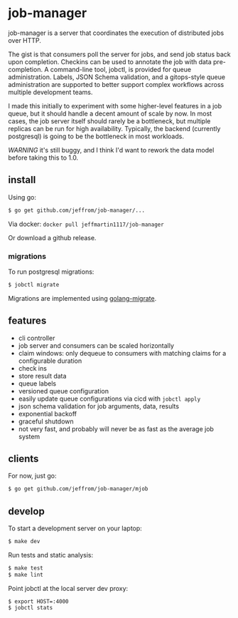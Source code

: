 # job-manager

job-manager is a server that coordinates the execution of distributed jobs over HTTP.

The gist is that consumers poll the server for jobs, and send job status back upon completion. Checkins can be used to annotate the job with data pre-completion. A command-line tool, jobctl, is provided for queue administration. Labels, JSON Schema validation, and a gitops-style queue administration are supported to better support complex workflows across multiple development teams.

I made this initially to experiment with some higher-level features in a job queue, but it should handle a decent amount of scale by now. In most cases, the job server itself should rarely be a bottleneck, but multiple replicas can be run for high availability. Typically, the backend (currently postgresql) is going to be the bottleneck in most workloads.

*WARNING* it's still buggy, and I think I'd want to rework the data model before taking this to 1.0.

## install

Using go:

```bash
$ go get github.com/jeffrom/job-manager/...
```

Via docker: `docker pull jeffmartin1117/job-manager`

Or download a github release.

### migrations

To run postgresql migrations:

```sh
$ jobctl migrate
```

Migrations are implemented using [golang-migrate](https://github.com/golang-migrate/migrate).

## features

* cli controller
* job server and consumers can be scaled horizontally
* claim windows: only dequeue to consumers with matching claims for a configurable duration
* check ins
* store result data
* queue labels
* versioned queue configuration
* easily update queue configurations via cicd with `jobctl apply`
* json schema validation for job arguments, data, results
* exponential backoff
* graceful shutdown
* not very fast, and probably will never be as fast as the average job system

## clients

For now, just go:

```bash
$ go get github.com/jeffrom/job-manager/mjob
```

## develop

To start a development server on your laptop:

```bash
$ make dev
```

Run tests and static analysis:

```bash
$ make test
$ make lint
```

Point jobctl at the local server dev proxy:

```
$ export HOST=:4000
$ jobctl stats
```
